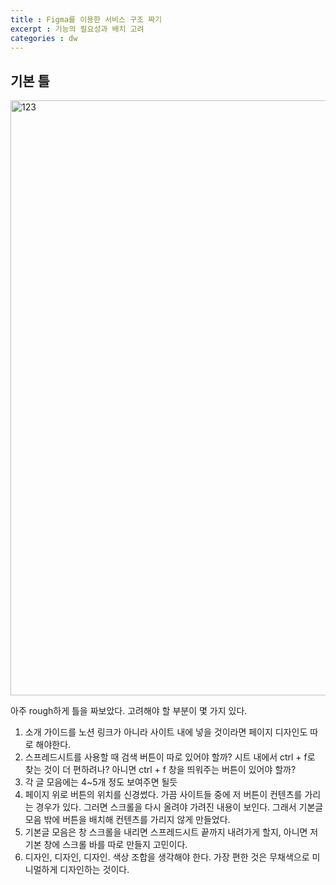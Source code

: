 ```yaml
---
title : Figma를 이용한 서비스 구조 짜기
excerpt : 기능의 필요성과 배치 고려
categories : dw
---
```


## 기본 틀
<img width="952" alt="123" src="https://user-images.githubusercontent.com/112374186/224272643-527b4557-30fe-4a07-b786-d365a1e6cf4a.png">

아주 rough하게 틀을 짜보았다. 고려해야 할 부분이 몇 가지 있다.
1. 소개 가이드를 노션 링크가 아니라 사이트 내에 넣을 것이라면 페이지 디자인도 따로 해야한다.
2. 스프레드시트를 사용할 때 검색 버튼이 따로 있어야 할까? 시트 내에서 ctrl + f로 찾는 것이 더 편하려나? 아니면 ctrl + f 창을 띄워주는 버튼이 있어야 할까?
3. 각 글 모음에는 4~5개 정도 보여주면 될듯
4. 페이지 위로 버튼의 위치를 신경썼다. 가끔 사이트들 중에 저 버튼이 컨텐츠를 가리는 경우가 있다. 그러면 스크롤을 다시 올려야 가려진 내용이 보인다. 그래서 기본글 모음 밖에 버튼을 배치해 컨텐츠를 가리지 않게 만들었다.
5. 기본글 모음은 창 스크롤을 내리면 스프레드시트 끝까지 내려가게 할지, 아니면 저 기본 창에 스크롤 바를 따로 만들지 고민이다.
6. 디자인, 디자인, 디자인. 색상 조합을 생각해야 한다. 가장 편한 것은 무채색으로 미니멀하게 디자인하는 것이다.

<br>
